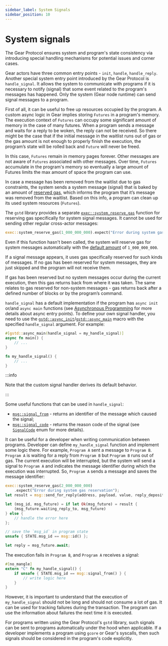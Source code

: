 ```yaml
---
sidebar_label: System Signals
sidebar_position: 10
---
```


# System signals

The Gear Protocol ensures system and program's state consistency via introducing special handling mechanisms for potential issues and corner cases.

Gear actors have three common entry points - `init`, `handle`, `handle_reply`. Another special system entry point introduced by the Gear Protocol is `handle_signal`. It allows the system to communicate with programs if it is necessary to notify (signal) that some event related to the program's messages has happened. Only the system (Gear node runtime) can send signal messages to a program.

First of all, it can be useful to free up resources occupied by the program. A custom async logic in Gear implies storing `Futures` in a program's memory. The execution context of `Futures` can occupy some significant amount of memory in the case of many futures. When a program sends a message and waits for a reply to be woken, the reply can not be received. So there might be the case that if the initial message in the waitlist runs out of gas or the gas amount is not enough to properly finish the execution, the program’s state will be rolled back and `Future` will never be freed.

In this case, `Futures` remain in memory pages forever. Other messages are not aware of `Futures` associated with other messages. Over time, `Futures` accumulate in the program's memory so eventually a large amount of Futures limits the max amount of space the program can use.

In case a message has been removed from the waitlist due to gas constraints, the system sends a system message (signal) that is baked by an amount of [reserved gas](/developing-contracts/gas-reservation.md), which informs the program that it’s message was removed from the waitlist. Based on this info, a program can clean up its used system resources (`Futures`).

The `gstd` library provides a separate [`exec::system_reserve_gas`](https://docs.gear.rs/gstd/exec/fn.system_reserve_gas.html) function for reserving gas specifically for system signal messages. It cannot be used for sending other regular cross-actor messages:

```rust
exec::system_reserve_gas(1_000_000_000).expect("Error during system gas reservation");
```

Even if this function hasn't been called, the system will reserve gas for system messages automatically with the [default amount](https://docs.gear.rs/gstd/struct.Config.html#structfield.system_reserve) of `1_000_000_000`.

If a signal message appears, it uses gas specifically reserved for such kinds of messages. If no gas has been reserved for system messages, they are just skipped and the program will not receive them.

If gas has been reserved but no system messages occur during the current execution, then this gas returns back from where it was taken. The same relates to gas reserved for non-system messages - gas returns back after a defined number of blocks or by the program’s command.

`handle_signal` has a default implementation if the program has `async init` or/and `async main` functions (see [Asynchronous Programming](/developing-contracts/interactions-between-programs.md) for more details about async entry points). To define your own signal handler, you need to use the [`gstd::async_init`](https://docs.gear.rs/gstd/attr.async_init.html)/[`gstd::async_main`](https://docs.gear.rs/gstd/attr.async_main.html) macro with the specified `handle_signal` argument. For example:

```rust
#[gstd::async_main(handle_signal = my_handle_signal)]
async fn main() {
    // ...
}

fn my_handle_signal() {
    // ...
}
```

:::info

Note that the custom signal handler derives its default behavior.

:::

Some useful functions that can be used in `handle_signal`:

- [`msg::signal_from`](https://docs.gear.rs/gstd/msg/fn.signal_from.html) - returns an identifier of the message which caused the signal;
- [`msg::signal_code`](https://docs.gear.rs/gstd/msg/fn.signal_code.html) - returns the reason code of the signal (see [`SignalCode`](https://docs.gear.rs/gstd/errors/enum.SignalCode.html) enum for more details).

It can be useful for a developer when writing communication between programs. Developer can define `my_handle_signal` function and implement some logic there. For example, `Program A` sent a message to `Program B`. `Program A` is waiting for a reply from `Program B` but `Program B` runs out of gas. The current execution will be interrupted, but the system will send a signal to `Program A` and indicates the message identifier during which the execution was interrupted.
So, `Program A` sends a message and saves the message identifier:

```rust
exec::system_reserve_gas(2_000_000_000)
    .expect("Error during system gas reservation");
let result = msg::send_for_reply(address, payload, value, reply_deposit);

let (msg_id, msg_future) = if let Ok(msg_future) = result {
    (msg_future.waiting_reply_to, msg_future)
} else {
    // handle the error here
};

// save the `msg_id` in program state
unsafe { STATE.msg_id == msg::id() };

let reply = msg_future.await;
```
The execution fails in `Program B`, and `Program A` receives a signal:
```rust
#[no_mangle]
extern "C" fn my_handle_signal() {
    if unsafe { STATE.msg_id == msg::signal_from() } {
        // write logic here
    }
}
```
However, it is important to understand that the execution of `my_handle_signal` should not be long and should not consume a lot of gas. It can be used for tracking failures during the transaction. The program can use the information about failures the next time it is executed.

For programs written using the Gear Protocol's `gstd` library, such signals can be sent to programs automatically under the hood when applicable. If a developer implements a program using `gcore` or Gear's syscalls, then such signals should be considered in the program's code explicitly.
